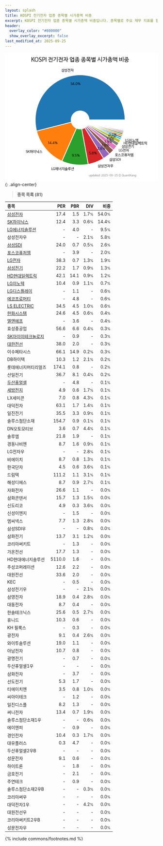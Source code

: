 ```yaml
---
layout: splash
title: KOSPI 전기전자 업종 종목별 시가총액 비중
excerpt: KOSPI 전기전자 업종 종목별 시가총액 비중입니다. 종목별로 주요 재무 지표를 함께 표시합니다.
header:
  overlay_color: "#800000"
  show_overlay_excerpt: false
last_modified_at: 2025-09-25
---
```



![KOSPI 전기전자 업종 종목별 시가총액 비중](/stats/sector/images/kospi_업종_전기전자_종목.png){: .align-center}


> **종목 목록 (81)**<a id="list"></a>

| **종목** | **PER** | **PBR** | **DIV** | **비중** |
| :------- | ------: | ------: | ------: | -------: |
| [삼성전자](/005930/) | 17.4 | 1.5 | 1.7<small>%</small> | 54.0<small>%</small> |
| [SK하이닉스](/000660/) | 12.4 | 3.3 | 0.6<small>%</small> | 14.4<small>%</small> |
| [LG에너지솔루션](/373220/) | - | 4.0 | - | 9.5<small>%</small> |
| 삼성전자우 | - | - | 2.1<small>%</small> | 5.8<small>%</small> |
| [삼성SDI](/006400/) | 24.0 | 0.7 | 0.5<small>%</small> | 2.6<small>%</small> |
| [포스코퓨처엠](/003670/) | - | 3.9 | - | 2.0<small>%</small> |
| [LG전자](/066570/) | 38.3 | 0.7 | 1.3<small>%</small> | 1.9<small>%</small> |
| [삼성전기](/009150/) | 22.2 | 1.7 | 0.9<small>%</small> | 1.3<small>%</small> |
| [HD현대일렉트릭](/267260/) | 42.1 | 14.1 | 0.9<small>%</small> | 1.2<small>%</small> |
| [LG이노텍](/011070/) | 10.4 | 0.9 | 1.1<small>%</small> | 0.7<small>%</small> |
| [LG디스플레이](/034220/) | - | 1.1 | - | 0.6<small>%</small> |
| [에코프로머티](/450080/) | - | 4.8 | - | 0.6<small>%</small> |
| [LS ELECTRIC](/010120/) | 34.5 | 4.5 | 1.0<small>%</small> | 0.6<small>%</small> |
| [한화시스템](/272210/) | 24.6 | 4.5 | 0.6<small>%</small> | 0.4<small>%</small> |
| [엘앤에프](/066970/) | - | 3.6 | - | 0.4<small>%</small> |
| 효성중공업 | 56.6 | 6.6 | 0.4<small>%</small> | 0.3<small>%</small> |
| [SK아이이테크놀로지](/361610/) | - | 0.9 | - | 0.3<small>%</small> |
| [대한전선](/001440/) | 38.0 | 2.0 | - | 0.3<small>%</small> |
| 이수페타시스 | 66.1 | 14.9 | 0.2<small>%</small> | 0.3<small>%</small> |
| DB하이텍 | 10.3 | 1.2 | 2.1<small>%</small> | 0.2<small>%</small> |
| 롯데에너지머티리얼즈 | 174.1 | 0.8 | - | 0.2<small>%</small> |
| 산일전기 | 36.7 | 8.1 | 0.4<small>%</small> | 0.2<small>%</small> |
| [두산퓨얼셀](/336260/) | - | 4.8 | - | 0.1<small>%</small> |
| [세방전지](/004490/) | 4.9 | 0.6 | 1.7<small>%</small> | 0.1<small>%</small> |
| LX세미콘 | 7.0 | 0.8 | 4.3<small>%</small> | 0.1<small>%</small> |
| 대덕전자 | 63.1 | 1.7 | 1.4<small>%</small> | 0.1<small>%</small> |
| 일진전기 | 35.5 | 3.3 | 0.9<small>%</small> | 0.1<small>%</small> |
| 솔루스첨단소재 | 154.7 | 0.9 | 0.1<small>%</small> | 0.1<small>%</small> |
| DN오토모티브 | 3.6 | 0.7 | 4.4<small>%</small> | 0.1<small>%</small> |
| 솔루엠 | 21.8 | 1.9 | - | 0.1<small>%</small> |
| 경동나비엔 | 8.7 | 1.6 | 0.9<small>%</small> | 0.1<small>%</small> |
| LG전자우 | - | - | 2.8<small>%</small> | 0.1<small>%</small> |
| 비에이치 | 8.7 | 0.8 | 1.3<small>%</small> | 0.1<small>%</small> |
| 한국단자 | 4.5 | 0.6 | 3.6<small>%</small> | 0.1<small>%</small> |
| 드림텍 | 111.2 | 1.1 | 3.1<small>%</small> | 0.1<small>%</small> |
| 해성디에스 | 8.7 | 0.9 | 2.7<small>%</small> | 0.1<small>%</small> |
| 자화전자 | 26.6 | 1.1 | - | 0.0<small>%</small> |
| 삼화콘덴서 | 15.7 | 1.3 | 1.5<small>%</small> | 0.0<small>%</small> |
| 신도리코 | 4.9 | 0.3 | 3.6<small>%</small> | 0.0<small>%</small> |
| 신성이엔지 | - | 1.5 | - | 0.0<small>%</small> |
| 엠씨넥스 | 7.7 | 1.3 | 2.8<small>%</small> | 0.0<small>%</small> |
| 삼성SDI우 | - | - | 0.8<small>%</small> | 0.0<small>%</small> |
| 삼화전기 | 13.7 | 3.1 | 1.2<small>%</small> | 0.0<small>%</small> |
| 코리아써키트 | - | 1.3 | - | 0.0<small>%</small> |
| 가온전선 | 17.7 | 1.3 | - | 0.0<small>%</small> |
| HD현대에너지솔루션 | 5110.0 | 1.6 | - | 0.0<small>%</small> |
| 주성코퍼레이션 | 12.6 | 2.2 | - | 0.0<small>%</small> |
| 대원전선 | 33.6 | 2.0 | - | 0.0<small>%</small> |
| KEC | - | 0.5 | - | 0.0<small>%</small> |
| 삼성전기우 | - | - | 2.1<small>%</small> | 0.0<small>%</small> |
| 삼영전자 | 18.9 | 0.4 | 2.8<small>%</small> | 0.0<small>%</small> |
| 대동전자 | 8.7 | 0.4 | - | 0.0<small>%</small> |
| 한솔테크닉스 | 25.6 | 0.5 | 2.7<small>%</small> | 0.0<small>%</small> |
| 휴니드 | 10.3 | 0.6 | - | 0.0<small>%</small> |
| KH 필룩스 | - | 0.3 | - | 0.0<small>%</small> |
| 광전자 | 9.1 | 0.4 | 2.6<small>%</small> | 0.0<small>%</small> |
| 와이투솔루션 | 19.0 | 1.1 | - | 0.0<small>%</small> |
| 아남전자 | 10.7 | 0.8 | - | 0.0<small>%</small> |
| 광명전기 | - | 0.7 | - | 0.0<small>%</small> |
| 두산퓨얼셀1우 | - | - | - | 0.0<small>%</small> |
| 삼화전자 | - | 3.7 | - | 0.0<small>%</small> |
| 선도전기 | 5.3 | 1.7 | - | 0.0<small>%</small> |
| 티에이치엔 | 3.5 | 0.8 | 1.0<small>%</small> | 0.0<small>%</small> |
| 씨아이테크 | - | 1.2 | - | 0.0<small>%</small> |
| 일진디스플 | 8.2 | 1.3 | - | 0.0<small>%</small> |
| 써니전자 | 13.4 | 0.7 | 1.9<small>%</small> | 0.0<small>%</small> |
| 솔루스첨단소재1우 | - | - | 0.6<small>%</small> | 0.0<small>%</small> |
| 에이엔피 | - | 0.9 | - | 0.0<small>%</small> |
| 경인전자 | 10.4 | 0.3 | 1.7<small>%</small> | 0.0<small>%</small> |
| 대유플러스 | 0.3 | 4.7 | - | 0.0<small>%</small> |
| 두산퓨얼셀2우B | - | - | - | 0.0<small>%</small> |
| 성문전자 | 9.1 | 0.6 | - | 0.0<small>%</small> |
| 하이트론 | - | 1.8 | - | 0.0<small>%</small> |
| 금호전기 | - | 2.1 | - | 0.0<small>%</small> |
| 주연테크 | - | 0.9 | - | 0.0<small>%</small> |
| 솔루스첨단소재2우B | - | - | 0.3<small>%</small> | 0.0<small>%</small> |
| 코리아써우 | - | - | - | 0.0<small>%</small> |
| 대덕전자1우 | - | - | 4.2<small>%</small> | 0.0<small>%</small> |
| 대원전선우 | - | - | - | 0.0<small>%</small> |
| 코리아써키트2우B | - | - | - | 0.0<small>%</small> |
| 성문전자우 | - | - | - | 0.0<small>%</small> |

{% include commons/footnotes.md %}